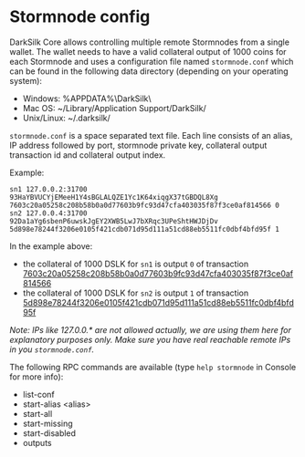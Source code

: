 Stormnode config
=======================

DarkSilk Core allows controlling multiple remote Stormnodes from a single wallet. The wallet needs to have a valid collateral output of 1000 coins for each Stormnode and uses a configuration file named `stormnode.conf` which can be found in the following data directory (depending on your operating system):
 * Windows: %APPDATA%\DarkSilk\
 * Mac OS: ~/Library/Application Support/DarkSilk/
 * Unix/Linux: ~/.darksilk/

`stormnode.conf` is a space separated text file. Each line consists of an alias, IP address followed by port, stormnode private key, collateral output transaction id and collateral output index.

Example:
```
sn1 127.0.0.2:31700 93HaYBVUCYjEMeeH1Y4sBGLALQZE1Yc1K64xiqgX37tGBDQL8Xg 7603c20a05258c208b58b0a0d77603b9fc93d47cfa403035f87f3ce0af814566 0
sn2 127.0.0.4:31700 92Da1aYg6sbenP6uwskJgEY2XWB5LwJ7bXRqc3UPeShtHWJDjDv 5d898e78244f3206e0105f421cdb071d95d111a51cd88eb5511fc0dbf4bfd95f 1
```

In the example above:
* the collateral of 1000 DSLK for `sn1` is output `0` of transaction [7603c20a05258c208b58b0a0d77603b9fc93d47cfa403035f87f3ce0af814566](https://test.explorer.darksilk.org/tx/7603c20a05258c208b58b0a0d77603b9fc93d47cfa403035f87f3ce0af814566)
* the collateral of 1000 DSLK for `sn2` is output `1` of transaction [5d898e78244f3206e0105f421cdb071d95d111a51cd88eb5511fc0dbf4bfd95f](https://test.explorer.darksilk.org/tx/5d898e78244f3206e0105f421cdb071d95d111a51cd88eb5511fc0dbf4bfd95f)

_Note: IPs like 127.0.0.* are not allowed actually, we are using them here for explanatory purposes only. Make sure you have real reachable remote IPs in you `stormnode.conf`._

The following RPC commands are available (type `help stormnode` in Console for more info):
* list-conf
* start-alias \<alias\>
* start-all
* start-missing
* start-disabled
* outputs
